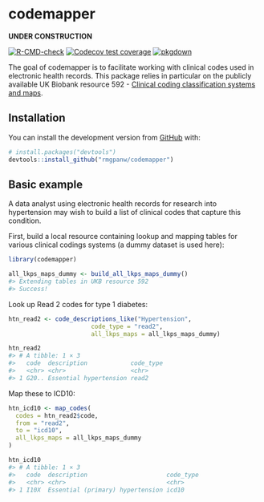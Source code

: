 
<!-- README.md is generated from README.Rmd. Please edit that file -->

# codemapper

**UNDER CONSTRUCTION**

<!-- badges: start -->

[![R-CMD-check](https://github.com/rmgpanw/codemapper/workflows/R-CMD-check/badge.svg)](https://github.com/rmgpanw/codemapper/actions)
[![Codecov test
coverage](https://codecov.io/gh/rmgpanw/codemapper/branch/master/graph/badge.svg)](https://codecov.io/gh/rmgpanw/codemapper?branch=master)
[![pkgdown](https://github.com/rmgpanw/codemapper/workflows/pkgdown/badge.svg)](https://github.com/rmgpanw/codemapper/actions)

<!-- badges: end -->

The goal of codemapper is to facilitate working with clinical codes used
in electronic health records. This package relies in particular on the
publicly available UK Biobank resource 592 - [Clinical coding
classification systems and
maps](https://biobank.ndph.ox.ac.uk/ukb/refer.cgi?id=592).

## Installation

You can install the development version from
[GitHub](https://github.com/) with:

``` r
# install.packages("devtools")
devtools::install_github("rmgpanw/codemapper")
```

## Basic example

A data analyst using electronic health records for research into
hypertension may wish to build a list of clinical codes that capture
this condition.

First, build a local resource containing lookup and mapping tables for
various clinical codings systems (a dummy dataset is used here):

``` r
library(codemapper)

all_lkps_maps_dummy <- build_all_lkps_maps_dummy()
#> Extending tables in UKB resource 592
#> Success!
```

Look up Read 2 codes for type 1 diabetes:

``` r
htn_read2 <- code_descriptions_like("Hypertension",
                       code_type = "read2",
                       all_lkps_maps = all_lkps_maps_dummy)

htn_read2
#> # A tibble: 1 × 3
#>   code  description            code_type
#>   <chr> <chr>                  <chr>    
#> 1 G20.. Essential hypertension read2
```

Map these to ICD10:

``` r
htn_icd10 <- map_codes(
  codes = htn_read2$code,
  from = "read2",
  to = "icd10",
  all_lkps_maps = all_lkps_maps_dummy
)

htn_icd10
#> # A tibble: 1 × 3
#>   code  description                      code_type
#>   <chr> <chr>                            <chr>    
#> 1 I10X  Essential (primary) hypertension icd10
```

